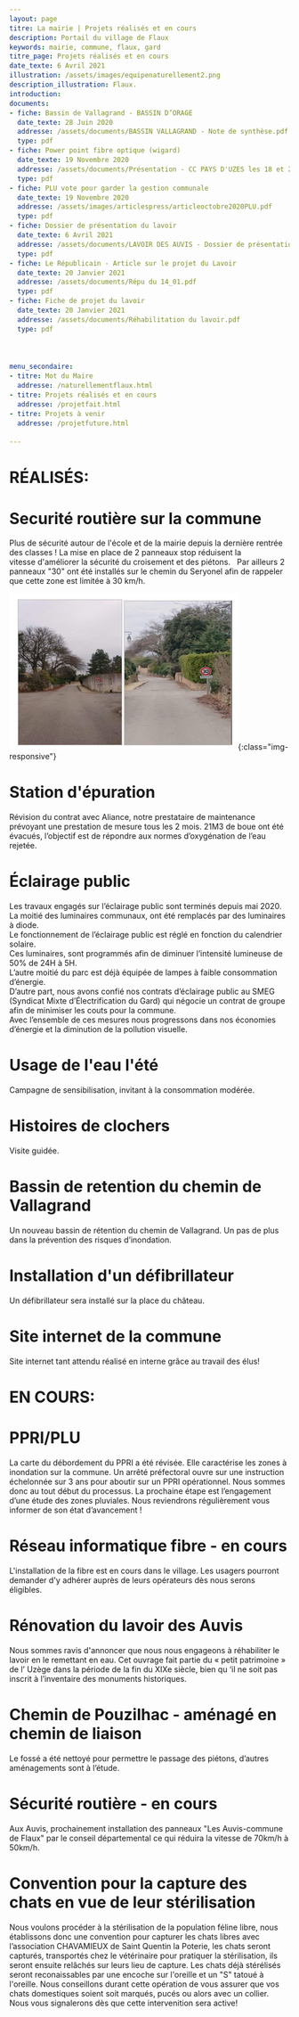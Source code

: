 ```yaml
---
layout: page
titre: La mairie | Projets réalisés et en cours
description: Portail du village de Flaux
keywords: mairie, commune, flaux, gard
titre_page: Projets réalisés et en cours
date_texte: 6 Avril 2021
illustration: /assets/images/equipenaturellement2.png
description_illustration: Flaux.
introduction: 
documents:
- fiche: Bassin de Vallagrand - BASSIN D’ORAGE
  date_texte: 28 Juin 2020
  addresse: /assets/documents/BASSIN VALLAGRAND - Note de synthèse.pdf
  type: pdf
- fiche: Power point fibre optique (wigard)
  date_texte: 19 Novembre 2020
  addresse: /assets/documents/Présentation - CC PAYS D'UZES les 18 et 26 novembre 2020 V4.pdf
  type: pdf
- fiche: PLU vote pour garder la gestion communale
  date_texte: 19 Novembre 2020
  addresse: /assets/images/articlespress/articleoctobre2020PLU.pdf
  type: pdf
- fiche: Dossier de présentation du lavoir
  date_texte: 6 Avril 2021
  addresse: /assets/documents/LAVOIR DES AUVIS - Dossier de présentation 1.2-DC.pdf
  type: pdf
- fiche: Le Républicain - Article sur le projet du Lavoir
  date_texte: 20 Janvier 2021
  addresse: /assets/documents/Répu du 14_01.pdf
  type: pdf
- fiche: Fiche de projet du lavoir
  date_texte: 20 Janvier 2021
  addresse: /assets/documents/Réhabilitation du lavoir.pdf
  type: pdf
  
  
  
menu_secondaire:
- titre: Mot du Maire
  addresse: /naturellementflaux.html
- titre: Projets réalisés et en cours
  addresse: /projetfait.html
- titre: Projets à venir
  addresse: /projetfuture.html
  
---
```


# RÉALISÉS:

# Securité routière sur la commune  
Plus de sécurité autour de l'école et de la mairie depuis la dernière rentrée des classes !
La mise en place de 2 panneaux stop réduisent la vitesse d'améliorer la sécurité du croisement et des piétons.  
Par ailleurs 2 panneaux "30" ont été installés sur le chemin du Seryonel afin de rappeler que cette zone est limitée à 30 km/h.<br>

![flaux panneau 30](/assets/images/panneau30.png){:class="img-responsive"} <br>

# Station d'épuration 
Révision du contrat avec Aliance, notre prestataire de maintenance prévoyant une prestation de mesure tous les 2 mois. 21M3 de boue ont été évacués, l’objectif est de répondre aux normes d’oxygénation de l’eau rejetée.

# Éclairage public
Les travaux engagés sur l’éclairage public sont terminés depuis mai 2020. La moitié des luminaires communaux, ont été remplacés par des luminaires à diode.<br>
Le fonctionnement de l’éclairage public est réglé en fonction du calendrier solaire.<br>
Ces luminaires, sont programmés afin de diminuer l’intensité lumineuse de 50% de 24H à 5H.<br>
L’autre moitié du parc est déjà équipée de lampes à faible consommation d’énergie.<br>
D’autre part, nous avons confié nos contrats d’éclairage public au SMEG (Syndicat Mixte d’Électrification du Gard) qui négocie un contrat de groupe afin de minimiser les couts pour la commune.<br>
Avec l’ensemble de ces mesures nous progressons dans nos  économies d’énergie et la diminution de la pollution visuelle.<br>

# Usage de l'eau l'été 
Campagne de sensibilisation, invitant à la consommation modérée.

# Histoires de clochers
Visite guidée.

# Bassin de retention du chemin de Vallagrand 
Un nouveau bassin de rétention du chemin de Vallagrand. Un pas de plus dans la prévention des risques d’inondation.

# Installation d'un défibrillateur
Un défibrillateur sera installé sur la place du château.

# Site internet de la commune
Site internet tant attendu réalisé en interne grâce au travail des élus!


# EN COURS:

# PPRI/PLU
La carte du débordement du PPRI a été révisée. Elle caractérise les zones à inondation sur la commune. Un arrêté préfectoral ouvre sur une instruction échelonnée sur 3 ans pour aboutir sur un PPRI opérationnel. Nous sommes donc au tout début du processus. La prochaine étape est l’engagement d’une étude des zones pluviales. Nous reviendrons régulièrement vous informer de son état d’avancement !

# Réseau informatique fibre - en cours
L'installation de la fibre est en cours dans le village. Les usagers pourront demander d'y adhérer auprès de leurs opérateurs dès nous serons éligibles.

# Rénovation du lavoir des Auvis
Nous sommes ravis d'annoncer que nous nous engageons à réhabiliter le lavoir en le remettant en eau. Cet ouvrage fait partie du « petit patrimoine » de l’ Uzège dans la période de la fin du XIXe siècle, bien qu ‘il ne soit pas inscrit à l’inventaire des monuments historiques.

# Chemin de Pouzilhac - aménagé en chemin de liaison 
Le fossé a été nettoyé pour permettre le passage des piétons, d’autres aménagements sont à l’étude.

# Sécurité routière - en cours
Aux Auvis, prochainement installation des panneaux "Les Auvis-commune de Flaux" par le conseil départemental ce qui réduira la vitesse de 70km/h à 50km/h.


# Convention pour la capture des chats en vue de leur stérilisation
Nous voulons procéder à la stérilisation de la population féline libre, nous établissons donc une convention pour capturer les chats libres avec l’association CHAVAMIEUX de Saint Quentin la Poterie, les chats seront capturés, transportés chez le vétérinaire pour pratiquer la stérilisation, ils seront ensuite relâchés sur leurs lieu de capture. Les chats déjà stérélisés seront reconaissables par une encoche sur l'oreille et un "S" tatoué à l'oreille. Nous conseillons durant cette opération de vous assurer que vos chats domestiques soient soit marqués, pucés ou alors avec un collier. Nous vous signalerons dès que cette intervenition sera active!

